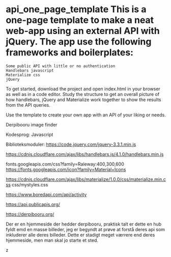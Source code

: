 # api_one_page_template This is a one-page template to make a neat web-app using an external API with jQuery. The app use the following frameworks and boilerplates:

    Some public API with little or no authentication
    Handlebars javascript
    Materialize css
    jQuery

To get started, download the project and open index.html in your browser as well as in a code editor. Study the structure to get an overall picture of how handlebars, jQuery and Materialize work together to show the results from the API queries.

Use the template to create your own app with an API of your liking or needs.

Derpibooru image finder

Kodesprog: Javascript

Biblioteksmoduler: https://code.jquery.com/jquery-3.3.1.min.js

https://cdnjs.cloudflare.com/ajax/libs/handlebars.js/4.1.0/handlebars.min.js

fonts.googleapis.com/css?family=Raleway:400,300,600 https://fonts.googleapis.com/icon?family=Material+Icons

https://cdnjs.cloudflare.com/ajax/libs/materialize/1.0.0/css/materialize.min.css css/mystyles.css

https://www.boredapi.com/api/activity

https://api.publicapis.org/

https://derpibooru.org/

Der er en hjemmeside der hedder derpibooru, praktisk talt er dette en hub fyldt emd en masse billeder, jeg er begyndt at prøve at forstå deres api som inkluderer alle deres billeder. Dette er stadigt meget værrere end deres hjemmeside, men man skal jo starte et sted.

z
